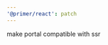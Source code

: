 ```yaml
---
'@primer/react': patch
---
```


make portal compatible with ssr

<!-- Changed components: Portal -->
